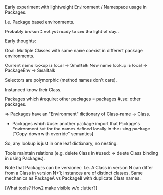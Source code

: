 Early experiment with lightweight Environment / Namespace usage in Packages.

I.e. Package based environments.

Probably broken & not yet ready to see the light of day..


Early thoughts:

Goal: Multiple Classes with same name coexist in different package environments.

Current name lookup is local -> Smalltalk
New name lookup is local -> PackageEnv -> Smalltalk

Selectors are polymorphic (method names don't care).

Instanced know their Class.

Packages which #require: other packages = packages #use: other packages.

=> Packages have an "Environment" dictionary of Class-name -> Class.

- Packages which #use: another package import that Package's Environment
but for the names defined locally in the using package 
  ["Copy-down with override" semantics]

So, any lookup is just in one leaf dictionary, no nesting.

Tools maintain relations (e.g. delete Class in #used: => delete Class binding in using Packages).

Note that Packages can be versioned: I.e. A Class in version N can differ from a Class in version N+1; instances are of distinct classes.  Same mechanics as PackageA vs PackageB with duplicate Class names.


[What tools?  How2 make visible w/o clutter?]


